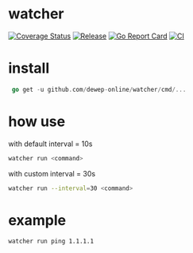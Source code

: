 
# watcher

[![Coverage Status](https://coveralls.io/repos/github/dewep-online/watcher/badge.svg?branch=master)](https://coveralls.io/github/dewep-online/watcher?branch=master)
[![Release](https://img.shields.io/github/release/dewep-online/watcher.svg?style=flat-square)](https://github.com/dewep-online/watcher/releases/latest)
[![Go Report Card](https://goreportcard.com/badge/github.com/dewep-online/watcher)](https://goreportcard.com/report/github.com/dewep-online/watcher)
[![CI](https://github.com/dewep-online/watcher/actions/workflows/ci.yml/badge.svg)](https://github.com/dewep-online/watcher/actions/workflows/ci.yml)

# install

```go
 go get -u github.com/dewep-online/watcher/cmd/... 
```

# how use

with default interval = 10s

```bash
watcher run <command>
```

with custom interval = 30s

```bash
watcher run --interval=30 <command>
```

# example

```bash
watcher run ping 1.1.1.1
```